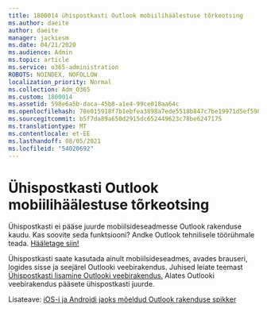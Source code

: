 ```yaml
---
title: 1800014 ühispostkasti Outlook mobiilihäälestuse tõrkeotsing
ms.author: daeite
author: daeite
manager: jackiesm
ms.date: 04/21/2020
ms.audience: Admin
ms.topic: article
ms.service: o365-administration
ROBOTS: NOINDEX, NOFOLLOW
localization_priority: Normal
ms.collection: Adm_O365
ms.custom: 1800014
ms.assetid: 598e6a5b-daca-45b8-a1e4-99ce018aa64c
ms.openlocfilehash: 78e015918f7b1ebfea3898a7ede5518b847c7be19971d5ef59854da8b005667f
ms.sourcegitcommit: b5f7da89a650d2915dc652449623c78be6247175
ms.translationtype: MT
ms.contentlocale: et-EE
ms.lasthandoff: 08/05/2021
ms.locfileid: "54020692"
---
```

# <a name="troubleshooting-outlook-mobile-setup-for-a-shared-mailbox"></a>Ühispostkasti Outlook mobiilihäälestuse tõrkeotsing

Ühispostkasti ei pääse juurde mobiilsideseadmesse Outlook rakenduse kaudu. Kas soovite seda funktsiooni? Andke Outlook tehnilisele töörühmale teada. [Hääletage siin!](https://go.microsoft.com/fwlink/?linked=862116)
  
Ühispostkasti saate kasutada ainult mobiilsideseadmes, avades brauseri, logides sisse ja seejärel Outlooki veebirakendus. Juhised leiate teemast [Ühispostkasti lisamine Outlooki veebirakendus.](https://support.office.com/article/add-a-shared-mailbox-to-outlook-on-the-web-98b5a90d-4e38-415d-a030-f09a4cd28207) Alates Outlooki veebirakendus pääsete ühispostkasti juurde.
  
Lisateave: [iOS-i ja Androidi jaoks mõeldud Outlook rakenduse spikker](https://support.office.com/article/Get-in-app-help-for-Outlook-for-iOS-and-Android-218a22d1-9fa5-4889-b689-de1c63493243)
  

